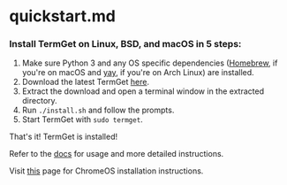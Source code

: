 # quickstart.md

### Install TermGet on Linux, BSD, and macOS in 5 steps:

 1. Make sure Python 3 and any OS specific dependencies ([Homebrew](https://brew.sh), if you're on macOS and [yay](https://aur.archlinux.org/packages/yay), if you're on Arch Linux) are installed.
 2. Download the latest TermGet [here](https://github.com/termget/termget/releases/latest).
 3. Extract the download and open a terminal window in the extracted directory.
 4. Run `./install.sh` and follow the prompts.
 5. Start TermGet with `sudo termget`.

That's it! TermGet is installed!

Refer to the [docs](/docs/install.html) for usage and more detailed instructions.

Visit [this](/docs/install-chrome.html) page for ChromeOS installation instructions.
